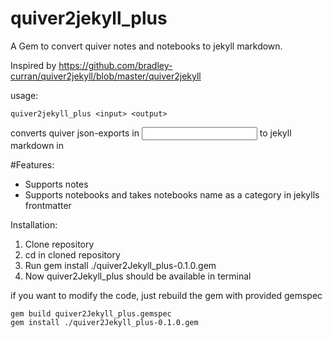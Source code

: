 # quiver2jekyll_plus
A Gem to convert quiver notes and notebooks to jekyll markdown. 

Inspired by https://github.com/bradley-curran/quiver2jekyll/blob/master/quiver2jekyll

usage: 

    quiver2jekyll_plus <input> <output>
    
converts quiver json-exports in <input> to jekyll markdown in <output>


#Features:
* Supports notes
* Supports notebooks and takes notebooks name as a category in jekylls frontmatter


Installation:

1. Clone repository
2. cd in cloned repository
3. Run gem  install ./quiver2Jekyll_plus-0.1.0.gem  
4. Now quiver2Jekyll_plus should be available in terminal

if you want to modify the code, just rebuild the gem with provided gemspec
    
    gem build quiver2Jekyll_plus.gemspec
    gem install ./quiver2Jekyll_plus-0.1.0.gem



